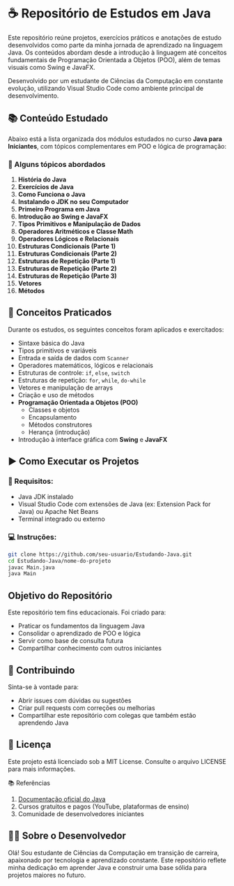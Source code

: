 # ☕ Repositório de Estudos em Java

Este repositório reúne projetos, exercícios práticos e anotações de estudo desenvolvidos como parte da minha jornada de aprendizado na linguagem Java. Os conteúdos abordam desde a introdução à linguagem até conceitos fundamentais de Programação Orientada a Objetos (POO), além de temas visuais como Swing e JavaFX.

Desenvolvido por um estudante de Ciências da Computação em constante evolução, utilizando Visual Studio Code como ambiente principal de desenvolvimento.

## 📚 Conteúdo Estudado

Abaixo está a lista organizada dos módulos estudados no curso **Java para Iniciantes**, com tópicos complementares em POO e lógica de programação:

### 🚀 Alguns tópicos abordados
1. **História do Java**
2. **Exercícios de Java**
3. **Como Funciona o Java**
4. **Instalando o JDK no seu Computador**
5. **Primeiro Programa em Java**
6. **Introdução ao Swing e JavaFX**
7. **Tipos Primitivos e Manipulação de Dados**
8. **Operadores Aritméticos e Classe Math**
9. **Operadores Lógicos e Relacionais**
10. **Estruturas Condicionais (Parte 1)**
11. **Estruturas Condicionais (Parte 2)**
12. **Estruturas de Repetição (Parte 1)**
13. **Estruturas de Repetição (Parte 2)**
14. **Estruturas de Repetição (Parte 3)**
15. **Vetores**
16. **Métodos**

## 🧠 Conceitos Praticados

Durante os estudos, os seguintes conceitos foram aplicados e exercitados:

- Sintaxe básica do Java
- Tipos primitivos e variáveis
- Entrada e saída de dados com `Scanner`
- Operadores matemáticos, lógicos e relacionais
- Estruturas de controle: `if`, `else`, `switch`
- Estruturas de repetição: `for`, `while`, `do-while`
- Vetores e manipulação de arrays
- Criação e uso de métodos
- **Programação Orientada a Objetos (POO)**
  - Classes e objetos
  - Encapsulamento
  - Métodos construtores
  - Herança (introdução)
- Introdução à interface gráfica com **Swing** e **JavaFX**

## ▶️ Como Executar os Projetos

### 🧰 Requisitos:
- Java JDK instalado
- Visual Studio Code com extensões de Java (ex: Extension Pack for Java) ou Apache Net Beans
- Terminal integrado ou externo

### 💻 Instruções:
```bash
git clone https://github.com/seu-usuario/Estudando-Java.git
cd Estudando-Java/nome-do-projeto
javac Main.java
java Main
```

## Objetivo do Repositório
Este repositório tem fins educacionais. Foi criado para:
* Praticar os fundamentos da linguagem Java
* Consolidar o aprendizado de POO e lógica
* Servir como base de consulta futura
* Compartilhar conhecimento com outros iniciantes

## 🤝 Contribuindo
Sinta-se à vontade para:
* Abrir issues com dúvidas ou sugestões
* Criar pull requests com correções ou melhorias
* Compartilhar este repositório com colegas que também estão aprendendo Java

## 📄 Licença
Este projeto está licenciado sob a MIT License. Consulte o arquivo LICENSE para mais informações.

📚 Referências
1. [Documentação oficial do Java](https://docs.oracle.com/en/java/)
2. Cursos gratuitos e pagos (YouTube, plataformas de ensino)
3. Comunidade de desenvolvedores iniciantes

## 👨‍💻 Sobre o Desenvolvedor
Olá! Sou estudante de Ciências da Computação em transição de carreira, apaixonado por tecnologia e aprendizado constante. Este repositório reflete minha dedicação em aprender Java e construir uma base sólida para projetos maiores no futuro.
